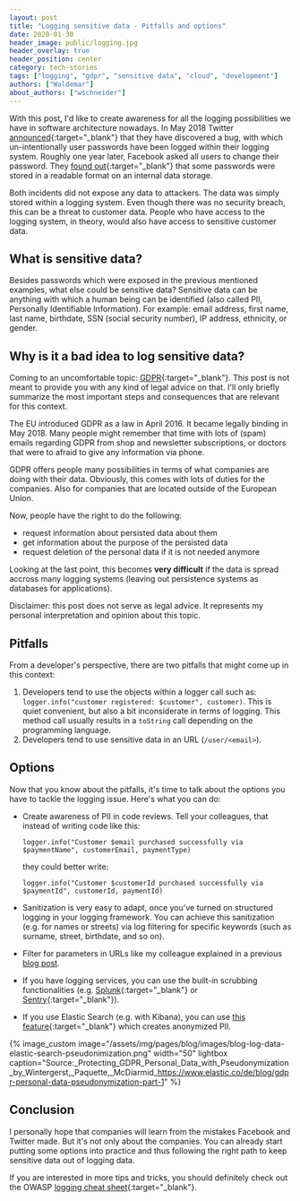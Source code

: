 ```yaml
---
layout: post
title: "Logging sensitive data - Pitfalls and options"
date: 2020-01-30
header_image: public/logging.jpg
header_overlay: true
header_position: center
category: tech-stories
tags: ["logging", "gdpr", "sensitive data", "cloud", "development"]
authors: ["Waldemar"]
about_authors: ["wschneider"]
---
```


With this post, I'd like to create awareness for all the logging possibilities we have in software architecture nowadays.
In May 2018 Twitter [announced](https://blog.twitter.com/official/en_us/topics/company/2018/keeping-your-account-secure.html){:target="_blank"} that they have discovered a bug, with which un-intentionally user passwords have been logged within their logging system.
Roughly one year later, Facebook asked all users to change their password.
They [found out](https://about.fb.com/news/2019/03/keeping-passwords-secure/){:target="_blank"} that some passwords were stored in a readable format on an internal data storage.

Both incidents did not expose any data to attackers.
The data was simply stored within a logging system.
Even though there was no security breach, this can be a threat to customer data.
People who have access to the logging system, in theory, would also have access to sensitive customer data. 

## What is sensitive data?

Besides passwords which were exposed in the previous mentioned examples, what else could be sensitive data?
Sensitive data can be anything with which a human being can be identified (also called PII, Personally Identifiable Information).
For example: email address, first name, last name, birthdate, SSN (social security number), IP address, ethnicity, or gender.

## Why is it a bad idea to log sensitive data?

Coming to an uncomfortable topic: [GDPR](https://en.wikipedia.org/wiki/General_Data_Protection_Regulation){:target="_blank"}.
This post is not meant to provide you with any kind of legal advice on that.
I'll only briefly summarize the most important steps and consequences that are relevant for this context.

The EU introduced GDPR as a law in April 2016.
It became legally binding in May 2018.
Many people might remember that time with lots of (spam) emails regarding GDPR from shop and newsletter subscriptions, or doctors that were to afraid to give any information via phone.

GDPR offers people many possibilities in terms of what companies are doing with their data.
Obviously, this comes with lots of duties for the companies.
Also for companies that are located outside of the European Union. 

Now, people have the right to do the following:

- request information about persisted data about them
- get information about the purpose of the persisted data 
- request deletion of the personal data if it is not needed anymore

Looking at the last point, this becomes **very difficult** if the data is spread accross many logging systems (leaving out persistence systems as databases for applications).

Disclaimer: this post does not serve as legal advice. It represents my personal interpretation and opinion about this topic.

## Pitfalls

From a developer's perspective, there are two pitfalls that might come up in this context:

1. Developers tend to use the objects within a logger call such as: `logger.info("customer registered: $customer", customer)`. This is quiet convenient, but also a bit inconsiderate in terms of logging. This method call usually results in a `toString` call depending on the programming language. 
2. Developers tend to use sensitive data in an URL (`/user/<email>`).

## Options

Now that you know about the pitfalls, it's time to talk about the options you have to tackle the logging issue.
Here's what you can do:

- Create awareness of PII in code reviews. Tell your colleagues, that instead of writing code like this:
  
  `logger.info("Customer $email purchased successfully via $paymentName", customerEmail, paymentType)` 
  
  they could better write:
  
  `logger.info("Customer $customerId purchased successfully via $paymentId", customerId, paymentId)` 

- Sanitization is very easy to adapt, once you've turned on structured logging in your logging framework. You can achieve this sanitization (e.g. for names or streets) via log filtering for specific keywords (such as surname, street, birthdate, and so on).

- Filter for parameters in URLs like my colleague explained in a previous [blog post](/blog/coding/how-to-filter-unwanted-logs-from-heroku-papertrail/).

- If you have logging services, you can use the built-in scrubbing functionalities (e.g. [Splunk](https://docs.splunk.com/Documentation/Splunk/8.0.1/SearchReference/Scrub){:target="_blank"} or [Sentry](https://docs.sentry.io/data-management/sensitive-data/#server-side-scrubbing){:target="_blank"}).

- If you use Elastic Search (e.g. with Kibana), you can use [this feature](https://www.elastic.co/blog/gdpr-personal-data-pseudonymization-part-1){:target="_blank"} which creates anonymized PII. 

{% image_custom image="/assets/img/pages/blog/images/blog-log-data-elastic-search-pseudonimization.png" width="50" lightbox caption="Source:_Protecting_GDPR_Personal_Data_with_Pseudonymization_by_Wintergerst,_Paquette,_McDiarmid_https://www.elastic.co/de/blog/gdpr-personal-data-pseudonymization-part-1" %}

## Conclusion

I personally hope that companies will learn from the mistakes Facebook and Twitter made.
But it's not only about the companies.
You can already start putting some options into practice and thus following the right path to keep sensitive data out of logging data.   

If you are interested in more tips and tricks, you should definitely check out the OWASP [logging cheat sheet](https://owasp.org/www-project-cheat-sheets/cheatsheets/Logging_Cheat_Sheet.html){:target="_blank"}.
